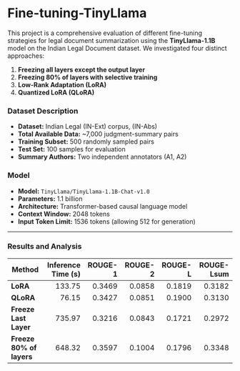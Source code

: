 # Fine-tuning-TinyLlama

This project is a comprehensive evaluation of different fine-tuning strategies for legal document summarization using the **TinyLlama-1.1B** model on the Indian Legal Document dataset. We investigated four distinct approaches:

1. **Freezing all layers except the output layer**
2. **Freezing 80% of layers with selective training**
3. **Low-Rank Adaptation (LoRA)**
4. **Quantized LoRA (QLoRA)**


### Dataset Description

* **Dataset:** Indian Legal (IN-Ext) corpus, (IN-Abs)
* **Total Available Data:** ~7,000 judgment-summary pairs
* **Training Subset:** 500 randomly sampled pairs
* **Test Set:** 100 samples for evaluation
* **Summary Authors:** Two independent annotators (A1, A2)

### Model

* **Model:** `TinyLlama/TinyLlama-1.1B-Chat-v1.0`
* **Parameters:** 1.1 billion
* **Architecture:** Transformer-based causal language model
* **Context Window:** 2048 tokens
* **Input Token Limit:** 1536 tokens (allowing 512 for generation)

---

### Results and Analysis

| **Method**               | **Inference Time (s)** | **ROUGE-1** | **ROUGE-2** | **ROUGE-L** | **ROUGE-Lsum** |
| ------------------------ | ---------------------: | ----------: | ----------: | ----------: | -------------: |
| **LoRA**                 |                 133.75 |      0.3469 |      0.0858 |      0.1819 |         0.3182 |
| **QLoRA**                |                  76.15 |      0.3427 |      0.0851 |      0.1900 |         0.3130 |
| **Freeze Last Layer**    |                 735.97 |      0.3216 |      0.0843 |      0.1721 |         0.2972 |
| **Freeze 80% of layers** |                 648.32 |      0.3597 |      0.1004 |      0.1796 |         0.3348 |

